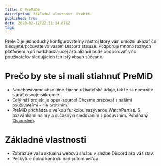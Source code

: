 ```yaml
---
title: O PreMiDe
description: Základné vlastnosti PreMiDu
published: true
date: 2020-02-12T22:11:14.876Z
tags: 
---
```


PreMiD je jednoduchý konfigurovateľný nástroj ktorý vám umožní ukázať čo sledujete/počúvate vo vašom Discord statuse. Podporuje mnoho rôznych platforiem a pri nadchádzajúcej aktualizácii bude podporovať viac používateľov sledujúcich ten istý obsah súčasne.

# Prečo by ste si mali stiahnuť PreMiD
- Neuchovávame absolútne žiadne užívateľské údaje, takže sa nemusíte starať o svoje súkromie.
- Celý náš projekt je open-source! Chceme pracovať s našimi používateľmi - nie proti nim.
- PreMiD prichádza s veľkou funkciou nazývanou WatchParties. S pozvánkami na hry a súčasným sledovaním a počúvaním. Poháňaný [Discordom](https://discordapp.com/).

# Základné vlastnosti
- Zobrazuje vašu aktuálnu webovú službu v službe Discord ako váš stav.
- Poskytuje úplnú kontrolu nad prítomnosťou.